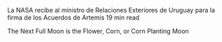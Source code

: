 La NASA recibe al ministro de Relaciones Exteriores de Uruguay para la firma de los Acuerdos de Artemis 
 19 min read

The Next Full Moon is the Flower, Corn, or Corn Planting Moon